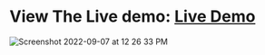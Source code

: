 # View The Live demo: [Live Demo](https://react-redux-counter-app.herokuapp.com/)
![Screenshot 2022-09-07 at 12 26 33 PM](https://user-images.githubusercontent.com/89073371/188809878-61df103c-92b2-41da-b46f-ac6031e73a24.png)
